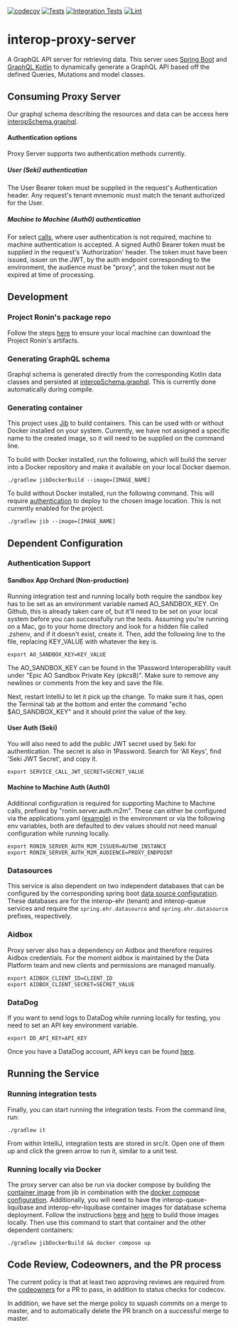[![codecov](https://codecov.io/gh/projectronin/interop-proxy-server/branch/master/graph/badge.svg?token=6066BAwJYk)](https://app.codecov.io/gh/projectronin/interop-proxy-server/branch/master)
[![Tests](https://github.com/projectronin/interop-proxy-server/actions/workflows/test.yml/badge.svg)](https://github.com/projectronin/interop-proxy-server/actions/workflows/test.yml)
[![Integration Tests](https://github.com/projectronin/interop-proxy-server/actions/workflows/integration_test.yml/badge.svg)](https://github.com/projectronin/interop-proxy-server/actions/workflows/integration_test.yml)
[![Lint](https://github.com/projectronin/interop-proxy-server/actions/workflows/lint.yml/badge.svg)](https://github.com/projectronin/interop-proxy-server/actions/workflows/lint.yml)

# interop-proxy-server

A GraphQL API server for retrieving data. This server uses [Spring Boot](https://spring.io/projects/spring-boot)
and [GraphQL Kotlin](https://opensource.expediagroup.com/graphql-kotlin/docs/) to dynamically generate a GraphQL API
based off the defined Queries, Mutations and model classes.

## Consuming Proxy Server

Our graphql schema describing the resources and data can be access here [interopSchema.graphql](interopSchema.graphql).

#### Authentication options

Proxy Server supports two authentication methods currently.

##### User (Seki) authentication

The User Bearer token must be supplied in the request's Authentication header. Any request's tenant mnemonic must match
the tenant authorized for the User.

##### Machine to Machine (Auth0) authentication

For select [calls](interopSchema.graphql), where user authentication is not required, machine to machine authentication
is accepted. A signed Auth0 Bearer token must be supplied in the request's 'Authorization' header. The token must have
been issued, issuer on the JWT, by the auth endpoint corresponding to the environment, the audience must be "proxy", and
the token must not be expired at time of processing.

## Development

### Project Ronin's package repo

Follow the steps [here](https://projectronin.atlassian.net/wiki/spaces/ENG/pages/1645740033/GitHub) to ensure your local
machine can download the Project Ronin's artifacts.

### Generating GraphQL schema

Graphql schema is generated directly from the corresponding Kotlin data classes and persisted
at [interopSchema.graphql](interopSchema.graphql). This is currently done automatically during compile.

### Generating container

This project uses [Jib](https://github.com/GoogleContainerTools/jib) to build containers. This can be used with or
without Docker installed on your system. Currently, we have not assigned a specific name to the created image, so it
will need to be supplied on the command line.

To build with Docker installed, run the following, which will build the server into a Docker repository and make it
available on your local Docker daemon.

```shell
./gradlew jibDockerBuild --image=[IMAGE_NAME]
```

To build without Docker installed, run the following command. This will
require [authentication](https://github.com/GoogleContainerTools/jib/tree/master/jib-gradle-plugin#authentication-methods)
to deploy to the chosen image location. This is not currently enabled for the project.

```shell
./gradlew jib --image=[IMAGE_NAME]
```

## Dependent Configuration

### Authentication Support

#### Sandbox App Orchard (Non-production)

Running integration test and running locally both require the sandbox key has to be set as an environment variable named
AO_SANDBOX_KEY. On Github, this is already taken care of, but it'll need to be set on your local system before you can
successfully run the tests. Assuming you're running on a Mac, go to your home directory and look for a hidden file
called .zshenv, and if it doesn't exist, create it. Then, add the following line to the file, replacing KEY_VALUE with
whatever the key is.

```shell
export AO_SANDBOX_KEY=KEY_VALUE
```

The AO_SANDBOX_KEY can be found in the 1Password Interoperability vault under "Epic AO Sandbox Private Key (pkcs8)".
Make sure to remove any newlines or comments from the key and save the file.

Next, restart IntelliJ to let it pick up the change. To make sure it has, open the Terminal tab at the bottom and enter
the command "echo $AO_SANDBOX_KEY" and it should print the value of the key.

#### User Auth (Seki)

You will also need to add the public JWT secret used by Seki for authentication. The secret is also in 1Password. Search
for 'All Keys', find 'Seki JWT Secret', and copy it.

```shell
export SERVICE_CALL_JWT_SECRET=SECRET_VALUE
```

#### Machine to Machine Auth (Auth0)

Additional configuration is required for supporting Machine to Machine calls, prefixed by "ronin.server.auth.m2m". These
can either be configured via the applications.yaml ([example](resources/application-test.properties)) in the environment
or via the following env variables, both are defaulted to dev values should not need manual configuration while running
locally.

```shell
export RONIN_SERVER_AUTH_M2M_ISSUER=AUTH0_INSTANCE
export RONIN_SERVER_AUTH_M2M_AUDIENCE=PROXY_ENDPOINT
```

### Datasources

This service is also dependent on two independent databases that can be configured by the corresponding spring boot
[data source configuration](https://docs.spring.io/spring-boot/docs/2.1.x/reference/html/howto-data-access.html). These
databases are for the interop-ehr (tenant) and interop-queue services and require the ```spring.ehr.datasource```
and ```spring.ehr.datasource``` prefixes, respectively.

### Aidbox

Proxy server also has a dependency on Aidbox and therefore requires Aidbox credentials. For the moment aidbox is
maintained by the Data Platform team and new clients and permissions are managed manually.

```shell
export AIDBOX_CLIENT_ID=CLIENT_ID
export AIDBOX_CLIENT_SECRET=SECRET_VALUE
```

### DataDog
If you want to send logs to DataDog while running locally for testing, you need to set an API key environment variable.
```shell
export DD_API_KEY=API_KEY
```
Once you have a DataDog account, API keys can be found [here](https://app.datadoghq.com/organization-settings/api-keys).

## Running the Service

### Running integration tests

Finally, you can start running the integration tests. From the command line, run:

```shell
./gradlew it
```

From within IntelliJ, integration tests are stored in src/it. Open one of them up and click the green arrow to run it,
similar to a unit test.

### Running locally via Docker

The proxy server can also be run via docker compose by building the [container image](#generating-container) from jib in
combination with the [docker compose configuration](docker-compose.yml). Additionally, you will need to have the
interop-queue-liquibase and interop-ehr-liquibase container images for database schema deployment. Follow the
instructions [here](https://github.com/projectronin/interop-queue/tree/master/interop-queue-liquibase/README.md#building-the-docker-container-image)
and [here](https://github.com/projectronin/interop-ehr/tree/master/interop-ehr-liquibase/README.md#building-the-docker-container-image)
to build those images locally. Then use this command to start that container and the other dependent containers:

```shell
./gradlew jibDockerBuild && docker compose up
```

## Code Review, Codeowners, and the PR process

The current policy is that at least two approving reviews are required from the
[codeowners](CODEOWNERS) for a PR to pass, in addition to status checks for codecov.

In addition, we have set the merge policy to squash commits on a merge to master, and to automatically delete the PR
branch on a successful merge to master.
